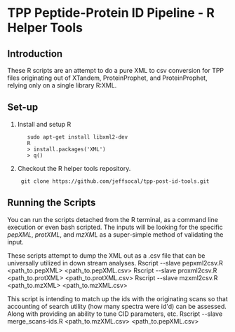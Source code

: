 # TPP Peptide-Protein ID Pipeline - R Helper Tools

## Introduction
These R scripts are an attempt to do a pure XML to csv conversion for TPP files originating out of XTandem, ProteinProphet, and ProteinProphet, relying only on a single library R:XML. 

## Set-up

1. Install and setup R

          sudo apt-get install libxml2-dev  
          R
          > install.packages('XML')
          > q()

2. Checkout the R helper tools repository.

        git clone https://github.com/jeffsocal/tpp-post-id-tools.git
        
## Running the Scripts
You can run the scripts detached from the R terminal, as a command line execution or even bash scripted. The inputs will be looking for the specific _pepXML_, _protXML_, and _mzXML_ as a super-simple method of validating the input.

These scripts attempt to dump the XML out as a .csv file that can be universally utilized in down stream analyses. 
          Rscript --slave pepxml2csv.R 		<path_to.pepXML> 	<path_to.pepXML.csv>
          Rscript --slave proxml2csv.R 		<path_to.protXML> 	<path_to.protXML.csv>
          Rscript --slave mzxml2csv.R 		<path_to.mzXML> 	<path_to.mzXML.csv>
          
This script is intending to match up the ids with the originating scans so that accounting of search utility (how many spectra were id'd) can be assessed. Along with providing an ability to tune CID parameters, etc. 
          Rscript --slave merge_scans-ids.R 	<path_to.mzXML.csv> <path_to.pepXML.csv>
